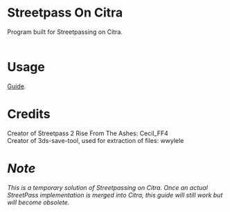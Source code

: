 # Streetpass On Citra
Program built for Streetpassing on Citra.  <br> <br>

# Usage 
[Guide](https://docs.google.com/document/d/1uAQsQYI5jgvXtjbP4tiSlaLTTfpMW6cQI8N2JJ4YRXg).

# Credits
Creator of Streetpass 2 Rise From The Ashes: Cecil_FF4 <br>
Creator of 3ds-save-tool, used for extraction of files: wwylele 

# *Note*
*This is a temporary solution of Streetpassing on Citra. Once an actual StreetPass implementation is merged into Citra, this guide will still work but will become obsolete.*
